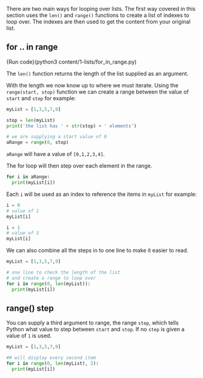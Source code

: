 There are two main ways for looping over lists. The first way covered in this section uses the `len()` and `range()` functions to create a list of indexes to loop over. The indexes are then used to get the content from your original list.

## for .. in range

{Run code}(python3 content/1-lists/for_in_range.py)

The `len()` function returns the length of the list supplied as an argument.

With the length we now know up to where we must iterate. Using the `range(start, stop)` function we can create a range between the value of `start` and `stop` for example:

```python
myList = [1,3,5,7,9]

stop = len(myList)
print('the list has ' + str(stop) + ' elements')

# we are supplying a start value of 0
aRange = range(0, stop)
```

`aRange` will have a value of `[0,1,2,3,4]`.

The for loop will then step over each element in the range. 

```python
for i in aRange:
  print(myList[i])
```

Each `i` will be used as an index to reference the items in `myList` for example:

```python
i = 0
# value of 1
myList[i]

i = 1
# value of 3
myList[i]
```

We can also combine all the steps in to one line to make it easier to read.

```python
myList = [1,3,5,7,9]

# one line to check the length of the list 
# and create a range to loop over 
for i in range(0, len(myList)):
  print(myList[i])
```

## range() step

You can supply a third argument to range, the range `step`, which tells Python what value to step between `start` and `stop`. If no `step` is given a value of `1` is used.

```python
myList = [1,3,5,7,9]

## will display every second item
for i in range(0, len(myList), 2):
  print(myList[i])
```
